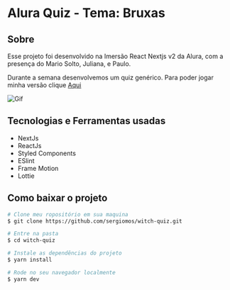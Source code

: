 # Alura Quiz - Tema: Bruxas

## Sobre

Esse projeto foi desenvolvido na Imersão React Nextjs v2 da Alura, com a presença do Mario Solto, Juliana, e Paulo.

Durante a semana desenvolvemos um quiz genérico. Para poder jogar minha versão clique [Aqui](https://witchquiz.sergiomos.vercel.app/)


![Gif](https://ik.imagekit.io/sergiomos/ezgif.com-gif-maker__1__xwRpLGFJw.gif)



## Tecnologias e Ferramentas usadas
- NextJs
- ReactJs
- Styled Components
- ESlint
- Frame Motion
- Lottie

## Como baixar o projeto

```bash
# Clone meu ropositório em sua maquina
$ git clone https://github.com/sergiomos/witch-quiz.git

# Entre na pasta
$ cd witch-quiz

# Instale as dependências do projeto
$ yarn install

# Rode no seu navegador localmente
$ yarn dev
```